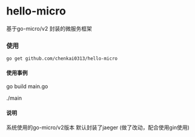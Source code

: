 # hello-micro
基于go-micro/v2 封装的微服务框架

### 使用
```
go get github.com/chenkai0313/hello-micro
```

#### 使用事例
go build main.go

./main


#### 说明
系统使用的go-micro/v2版本
默认封装了jaeger (做了改动，配合使用gin使用)
